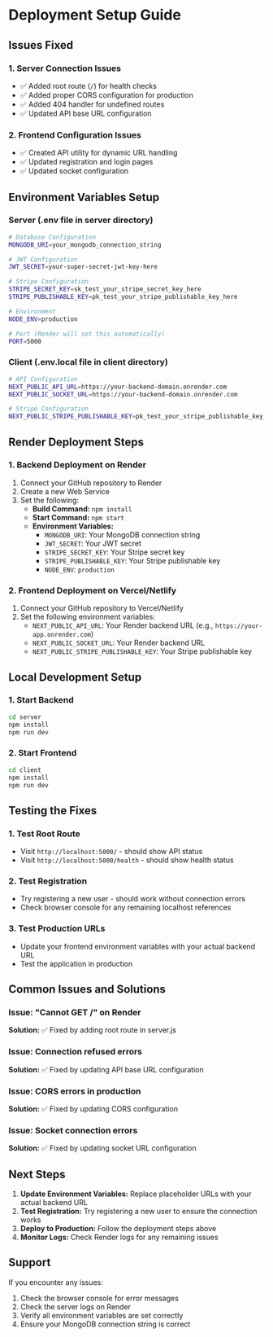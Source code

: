 # Deployment Setup Guide

## Issues Fixed

### 1. Server Connection Issues
- ✅ Added root route (`/`) for health checks
- ✅ Added proper CORS configuration for production
- ✅ Added 404 handler for undefined routes
- ✅ Updated API base URL configuration

### 2. Frontend Configuration Issues
- ✅ Created API utility for dynamic URL handling
- ✅ Updated registration and login pages
- ✅ Updated socket configuration

## Environment Variables Setup

### Server (.env file in server directory)
```bash
# Database Configuration
MONGODB_URI=your_mongodb_connection_string

# JWT Configuration
JWT_SECRET=your-super-secret-jwt-key-here

# Stripe Configuration
STRIPE_SECRET_KEY=sk_test_your_stripe_secret_key_here
STRIPE_PUBLISHABLE_KEY=pk_test_your_stripe_publishable_key_here

# Environment
NODE_ENV=production

# Port (Render will set this automatically)
PORT=5000
```

### Client (.env.local file in client directory)
```bash
# API Configuration
NEXT_PUBLIC_API_URL=https://your-backend-domain.onrender.com
NEXT_PUBLIC_SOCKET_URL=https://your-backend-domain.onrender.com

# Stripe Configuration
NEXT_PUBLIC_STRIPE_PUBLISHABLE_KEY=pk_test_your_stripe_publishable_key_here
```

## Render Deployment Steps

### 1. Backend Deployment on Render
1. Connect your GitHub repository to Render
2. Create a new Web Service
3. Set the following:
   - **Build Command:** `npm install`
   - **Start Command:** `npm start`
   - **Environment Variables:**
     - `MONGODB_URI`: Your MongoDB connection string
     - `JWT_SECRET`: Your JWT secret
     - `STRIPE_SECRET_KEY`: Your Stripe secret key
     - `STRIPE_PUBLISHABLE_KEY`: Your Stripe publishable key
     - `NODE_ENV`: `production`

### 2. Frontend Deployment on Vercel/Netlify
1. Connect your GitHub repository to Vercel/Netlify
2. Set the following environment variables:
   - `NEXT_PUBLIC_API_URL`: Your Render backend URL (e.g., `https://your-app.onrender.com`)
   - `NEXT_PUBLIC_SOCKET_URL`: Your Render backend URL
   - `NEXT_PUBLIC_STRIPE_PUBLISHABLE_KEY`: Your Stripe publishable key

## Local Development Setup

### 1. Start Backend
```bash
cd server
npm install
npm run dev
```

### 2. Start Frontend
```bash
cd client
npm install
npm run dev
```

## Testing the Fixes

### 1. Test Root Route
- Visit `http://localhost:5000/` - should show API status
- Visit `http://localhost:5000/health` - should show health status

### 2. Test Registration
- Try registering a new user - should work without connection errors
- Check browser console for any remaining localhost references

### 3. Test Production URLs
- Update your frontend environment variables with your actual backend URL
- Test the application in production

## Common Issues and Solutions

### Issue: "Cannot GET /" on Render
**Solution:** ✅ Fixed by adding root route in server.js

### Issue: Connection refused errors
**Solution:** ✅ Fixed by updating API base URL configuration

### Issue: CORS errors in production
**Solution:** ✅ Fixed by updating CORS configuration

### Issue: Socket connection errors
**Solution:** ✅ Fixed by updating socket URL configuration

## Next Steps

1. **Update Environment Variables:** Replace placeholder URLs with your actual backend URL
2. **Test Registration:** Try registering a new user to ensure the connection works
3. **Deploy to Production:** Follow the deployment steps above
4. **Monitor Logs:** Check Render logs for any remaining issues

## Support

If you encounter any issues:
1. Check the browser console for error messages
2. Check the server logs on Render
3. Verify all environment variables are set correctly
4. Ensure your MongoDB connection string is correct
